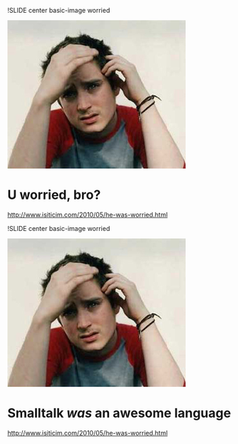 !SLIDE center basic-image worried

![worried](worried.jpg)

# U worried, bro?

http://www.isiticim.com/2010/05/he-was-worried.html

!SLIDE center basic-image worried

![worried](worried.jpg)

# Smalltalk _was_ an awesome language

http://www.isiticim.com/2010/05/he-was-worried.html
